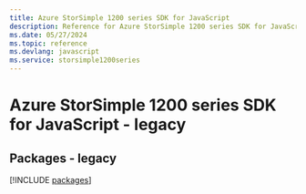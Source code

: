 ```yaml
---
title: Azure StorSimple 1200 series SDK for JavaScript
description: Reference for Azure StorSimple 1200 series SDK for JavaScript
ms.date: 05/27/2024
ms.topic: reference
ms.devlang: javascript
ms.service: storsimple1200series
---
```

# Azure StorSimple 1200 series SDK for JavaScript - legacy
## Packages - legacy
[!INCLUDE [packages](storsimple-1200-series-index.md)]
